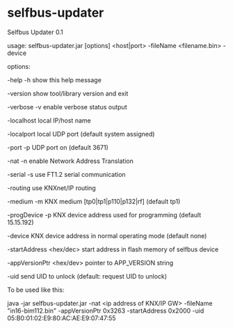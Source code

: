 # selfbus-updater

Selfbus Updater 0.1


usage: selfbus-updater.jar [options] <host|port> -fileName <filename.bin> -device <KNX device address>


options:

 -help -h                 show this help message

 -version                 show tool/library version and exit

 -verbose -v              enable verbose status output

 -localhost <id>          local IP/host name

 -localport <number>      local UDP port (default system assigned)

 -port -p <number>        UDP port on <host> (default 3671)

 -nat -n                  enable Network Address Translation

 -serial -s               use FT1.2 serial communication

 -routing                 use KNXnet/IP routing

 -medium -m <id>          KNX medium [tp0|tp1|p110|p132|rf] (default tp1)

 -progDevice -p           KNX device address used for programming (default 15.15.192)

 -device <knxid>          KNX device address in normal operating mode (default none)

 -startAddress <hex/dec>  start address in flash memory of selfbus device

 -appVersionPtr <hex/dev> pointer to APP_VERSION string

 -uid <hex>               send UID to unlock (default: request UID to unlock)


To be used like this:


java -jar selfbus-updater.jar -nat <ip address of KNX/IP GW> -fileName "in16-bim112.bin" -appVersionPtr 0x3263 -startAddress 0x2000 -uid 05:B0:01:02:E9:80:AC:AE:E9:07:47:55


